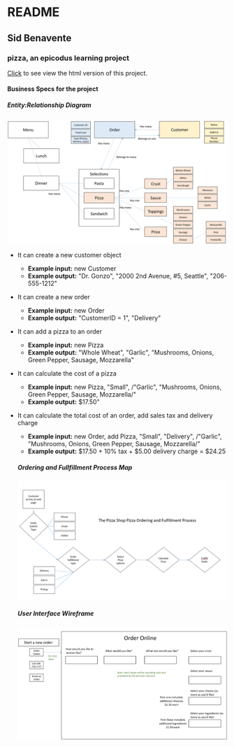# README

## Sid Benavente
### pizza, an epicodus learning project
[Click](https://rubybe.github.io/pizza/) to see view the html version of this project.

#### Business Specs for the project

##### Entity:Relationship Diagram

![ERD](img/erd.png)



* It can create a new customer object
  * **Example input:** new Customer
  * **Example output:** "Dr. Gonzo", "2000 2nd Avenue, #5, Seattle", "206-555-1212"


* It can create a new order
  * **Example input:** new Order
  * **Example output:** "CustomerID = 1", "Delivery"


* It can add a pizza to an order
  * **Example input:** new Pizza
  * **Example output:** "Whole Wheat", "Garlic", "Mushrooms, Onions, Green Pepper, Sausage, Mozzarella"


* It can calculate the cost of a pizza
  * **Example input:** new Pizza, "Small", /"Garlic", "Mushrooms, Onions, Green Pepper, Sausage, Mozzarella/"
  * **Example output:** $17.50"


* It can calculate the total cost of an order, add sales tax and delivery charge
  * **Example input:** new Order, add Pizza, "Small", "Delivery", /"Garlic", "Mushrooms, Onions, Green Pepper, Sausage, Mozzarella/"
  * **Example output:** $17.50 + 10% tax + $5.00 delivery charge = $24.25


  ##### Ordering and Fullfillment Process Map

  ![process](img/process.png)


  ##### User Interface Wireframe

  ![interface](img/interface.png)
